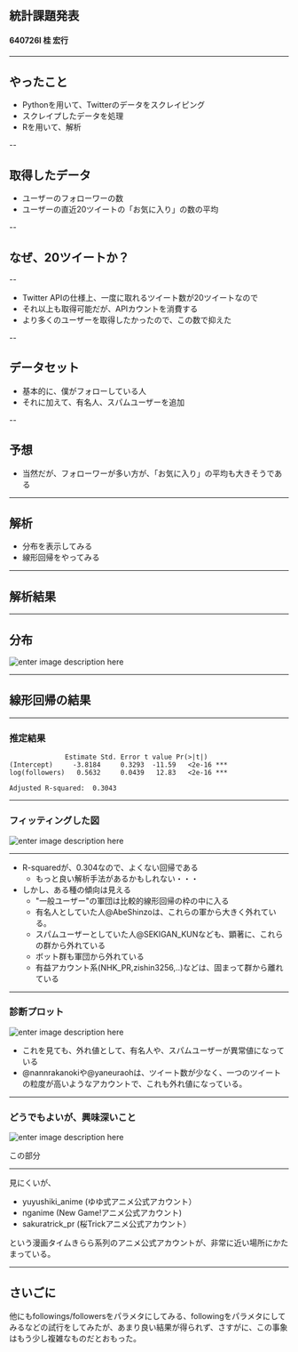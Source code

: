 ## 統計課題発表

#### 640726I 桂 宏行

---

## やったこと

* Pythonを用いて、Twitterのデータをスクレイピング
* スクレイプしたデータを処理
* Rを用いて、解析

--

## 取得したデータ

* ユーザーのフォローワーの数
* ユーザーの直近20ツイートの「お気に入り」の数の平均

--

## なぜ、20ツイートか？

--

* Twitter APIの仕様上、一度に取れるツイート数が20ツイートなので
* それ以上も取得可能だが、APIカウントを消費する
* より多くのユーザーを取得したかったので、この数で抑えた

--

## データセット

* 基本的に、僕がフォローしている人
* それに加えて、有名人、スパムユーザーを追加

--

## 予想

* 当然だが、フォローワーが多い方が、「お気に入り」の平均も大きそうである

---

## 解析

* 分布を表示してみる
* 線形回帰をやってみる

---

## 解析結果

---

## 分布

![enter image description here](https://lh3.googleusercontent.com/-cnG-hGqbf34/WHUKbe3mafI/AAAAAAAAJO8/PCVjw94lQbwqv-HQ1n1ofK1uRzDvw851ACLcB/s0/%25E5%2588%2586%25E5%25B8%2583.png "分布.png")

---

## 線形回帰の結果

---

### 推定結果
```
              Estimate Std. Error t value Pr(>|t|)
(Intercept)     -3.8184     0.3293  -11.59   <2e-16 ***
log(followers)   0.5632     0.0439   12.83   <2e-16 ***

Adjusted R-squared:  0.3043
```

---

### フィッティングした図

![enter image description here](https://lh3.googleusercontent.com/-U1jqu3mG1YY/WHUNiNVd_PI/AAAAAAAAJPg/kszdK8wx-ZM_sCwwDr3u2II15_TlDBJBQCLcB/s0/%25E3%2583%2595%25E3%2582%25A9%25E3%2583%25AD%25E3%2583%25BC.png "フォロー.png")

---

* R-squaredが、0.304なので、よくない回帰である
	* もっと良い解析手法があるかもしれない・・・
* しかし、ある種の傾向は見える
	* "一般ユーザー"の軍団は比較的線形回帰の枠の中に入る
	* 有名人としていた人@AbeShinzoは、これらの軍から大きく外れている。
	* スパムユーザーとしていた人@SEKIGAN_KUNなども、顕著に、これらの群から外れている
	* ボット群も軍団から外れている
	* 有益アカウント系(NHK_PR,zishin3256,..)などは、固まって群から離れている

---

### 診断プロット

![enter image description here](https://lh3.googleusercontent.com/-cSfibLEuFHU/WHUPulrda_I/AAAAAAAAJRM/RZ7GW3SwvtkGEHy_Ml9cvLIqL1aUIlsqgCLcB/s0/%25E8%25A8%25BA%25E6%2596%25AD%25E3%2583%2595%25E3%2582%259A%25E3%2583%25AD%25E3%2583%2583%25E3%2583%2588.png "診断プロット.png")

* これを見ても、外れ値として、有名人や、スパムユーザーが異常値になっている
* @nannrakanokiや@yaneuraohは、ツイート数が少なく、一つのツイートの粒度が高いようなアカウントで、これも外れ値になっている。

---

### どうでもよいが、興味深いこと

![enter image description here](https://lh3.googleusercontent.com/-9-s0oaY3tl0/WHURsjwlkfI/AAAAAAAAJSA/lZsLYjN-_bU65GDHQzAvvcmeCv5_vbiWwCLcB/s0/%25E3%2583%2595%25E3%2582%25A9%25E3%2583%25AD%25E3%2583%25BC2.png "フォロー2.png")

この部分

---

見にくいが、

* yuyushiki_anime (ゆゆ式アニメ公式アカウント）
* nganime (New Game!アニメ公式アカウント)
* sakuratrick_pr (桜Trickアニメ公式アカウント）

という漫画タイムきらら系列のアニメ公式アカウントが、非常に近い場所にかたまっている。


---

## さいごに

他にもfollowings/followersをパラメタにしてみる、followingをパラメタにしてみるなどの試行をしてみたが、あまり良い結果が得られず、さすがに、この事象はもう少し複雑なものだとおもった。

